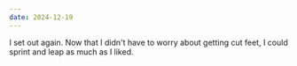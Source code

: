 ```yaml
---
date: 2024-12-19
---
```


I set out again. Now that I didn't have to worry about getting cut feet, I could sprint and leap as much as I liked.